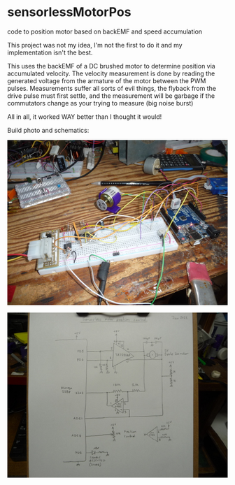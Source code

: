 # sensorlessMotorPos
code to position motor based on backEMF and speed accumulation

This project was not my idea, I'm not the first to do it and my implementation isn't the best.

This uses the backEMF of a DC brushed motor to determine position via accumulated velocity.
The velocity measurement is done by reading the generated voltage from the armature of the motor between the PWM pulses.
Measurements suffer all sorts of evil things, the flyback from the drive pulse must first settle, and the measurement will be 
garbage if the commutators change as your trying to measure (big noise burst)

All in all, it worked WAY better than I thought it would!

Build photo and schematics:

![image](p1220738.jpg)

![image](p1220749.jpg)

